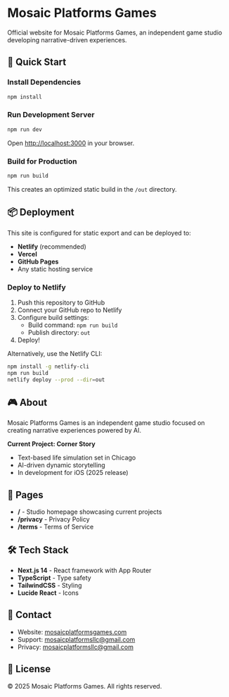 # Mosaic Platforms Games

Official website for Mosaic Platforms Games, an independent game studio developing narrative-driven experiences.

## 🚀 Quick Start

### Install Dependencies
```bash
npm install
```

### Run Development Server
```bash
npm run dev
```

Open [http://localhost:3000](http://localhost:3000) in your browser.

### Build for Production
```bash
npm run build
```

This creates an optimized static build in the `/out` directory.

## 📦 Deployment

This site is configured for static export and can be deployed to:
- **Netlify** (recommended)
- **Vercel**
- **GitHub Pages**
- Any static hosting service

### Deploy to Netlify

1. Push this repository to GitHub
2. Connect your GitHub repo to Netlify
3. Configure build settings:
   - Build command: `npm run build`
   - Publish directory: `out`
4. Deploy!

Alternatively, use the Netlify CLI:
```bash
npm install -g netlify-cli
npm run build
netlify deploy --prod --dir=out
```

## 🎮 About

Mosaic Platforms Games is an independent game studio focused on creating narrative experiences powered by AI. 

**Current Project: Corner Story**
- Text-based life simulation set in Chicago
- AI-driven dynamic storytelling
- In development for iOS (2025 release)

## 📄 Pages

- **/** - Studio homepage showcasing current projects
- **/privacy** - Privacy Policy
- **/terms** - Terms of Service

## 🛠️ Tech Stack

- **Next.js 14** - React framework with App Router
- **TypeScript** - Type safety
- **TailwindCSS** - Styling
- **Lucide React** - Icons

## 📧 Contact

- Website: [mosaicplatformsgames.com](https://mosaicplatformsgames.com)
- Support: mosaicplatformsllc@gmail.com
- Privacy: mosaicplatformsllc@gmail.com


## 📝 License

© 2025 Mosaic Platforms Games. All rights reserved.
